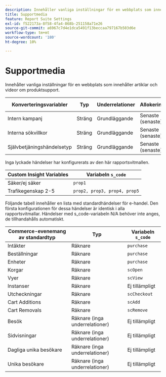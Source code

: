 ```yaml
---
description: Innehåller vanliga inställningar för en webbplats som innehåller artiklar och videor om produktsupport.
title: Supportmedia
feature: Report Suite Settings
exl-id: f522173a-8f58-4fa4-868b-251158a71e26
source-git-commit: a6967c7d4e1dca5491f13beccaa797167b503d6e
workflow-type: tm+mt
source-wordcount: '180'
ht-degree: 10%

---
```


# Supportmedia

Innehåller vanliga inställningar för en webbplats som innehåller artiklar och videor om produktsupport.

| Konverteringsvariabler | Typ | Underrelationer | Allokering | Förfallotid | Variabeln `s_code` |
|---|---|---|---|---|---|
| Intern kampanj | Sträng | Grundläggande | Senaste (senaste) | Besök | `evar1` |
| Interna sökvillkor | Sträng | Grundläggande | Senaste (senaste) | Besök | `evar2` |
| Självbetjäningshändelsetyp | Sträng | Grundläggande | Senaste (senaste) | Besök | `evar3` |

Inga lyckade händelser har konfigurerats av den här rapportsvitmallen.

| Custom Insight Variables | Variabeln `s_code` |
|---|---|
| Säker/ej säker | `prop1` |
| Trafikegenskap 2-5 | `prop2, prop3, prop4, prop5` |

Följande tabell innehåller en lista med standardhändelser för e-handel. Den första konfigurationen för dessa händelser är identisk i alla rapportsvitmallar. Händelser med s_code-variabeln N/A behöver inte anges, de tillhandahålls automatiskt.

| Commerce-evenemang av standardtyp | Typ | Variabeln `s_code` |
|---|---|---|
| Intäkter | Räknare | `purchase` |
| Beställningar | Räknare | `purchase` |
| Enheter | Räknare | `purchase` |
| Korgar | Räknare | `scOpen` |
| Vyer | Räknare | `scView` |
| Instanser | Räknare | Ej tillämpligt |
| Utcheckningar | Räknare | `scCheckout` |
| Cart Additions | Räknare | `scAdd` |
| Cart Removals | Räknare | `scRemove` |
| Besök | Räknare (inga underrelationer) | Ej tillämpligt |
| Sidvisningar | Räknare (inga underrelationer) | Ej tillämpligt |
| Dagliga unika besökare | Räknare (inga underrelationer) | Ej tillämpligt |
| Unika besökare | Räknare (inga underrelationer) | Ej tillämpligt |
